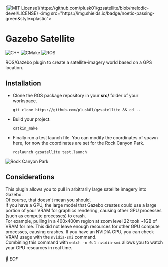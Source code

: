 [![MIT License](https://img.shields.io/apm/l/atomic-design-ui.svg?)](https://github.com/plusk01/gzsatellite/blob/melodic-devel/LICENSE)
<img src="https://img.shields.io/badge/noetic-passing-green&style=plastic">

# Gazebo Satellite
![C++](https://img.shields.io/badge/-C%2B%2B-00599C?style=plastic&logo=C%2B%2B)
![CMake](https://img.shields.io/badge/-CMake-064F8C?style=plastic&logo=CMake)
![ROS](https://img.shields.io/badge/-ROS-22314E?style=plastic&logo=ROS)

ROS/Gazebo plugin to create a satellite-imagery world based on a GPS location.


## Installation

* Clone the ROS package repository in your **src/** folder of your workspace.
      
      git clone https://github.com/plusk01/gzsatellite && cd ..
      
* Build your project.

      catkin_make

* Finally run a test launch file. You can modify the coordinates of spawn here, for now the coordinates are set for the Rock Canyon Park.

      roslaunch gzsatellite test.launch

![Rock Canyon Park](https://user-images.githubusercontent.com/45683974/94589186-96080e80-02a2-11eb-9de5-8269363ad387.jpg)
      

## Considerations

This plugin allows you to pull in arbitrarily large satellite imagery into Gazebo.<br/>
Of course, that doesn't mean you should.<br/>
If you have a GPU, the large model that Gazebo creates could use a large portion of your VRAM for graphics rendering, causing other GPU processes (such as compute processes) to crash.<br/>
For example, pulling in a 400x400m region at zoom level 22 took ~1GB of VRAM for me. This did not leave enough resources for other GPU compute processes, causing crashes. If you have an NVIDIA GPU, you can check VRAM usage with the `nvidia-smi` command.<br/>
Combining this command with `watch -n 0.1 nvidia-smi` allows you to watch your GPU resources in real time.


###### 💾 EOF
